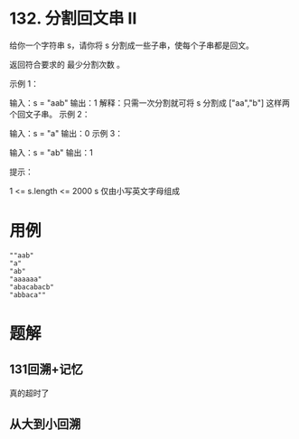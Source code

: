 # 132. 分割回文串 II
给你一个字符串 s，请你将 s 分割成一些子串，使每个子串都是回文。

返回符合要求的 最少分割次数 。

示例 1：

输入：s = "aab"
输出：1
解释：只需一次分割就可将 s 分割成 ["aa","b"] 这样两个回文子串。
示例 2：

输入：s = "a"
输出：0
示例 3：

输入：s = "ab"
输出：1
 

提示：

1 <= s.length <= 2000
s 仅由小写英文字母组成

# 用例
```
""aab"
"a"
"ab"
"aaaaaa"
"abacabacb"
"abbaca""
```

# 题解

## 131回溯+记忆
真的超时了

## 从大到小回溯


